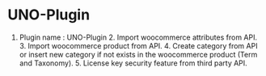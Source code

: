 # UNO-Plugin
1. Plugin name : UNO-Plugin 2. Import woocommerce attributes from API. 3. Import woocommerce product from API. 4. Create category from API or insert new category if not exists in the woocommerce product (Term and Taxonomy). 5. License key security feature from third party API.
